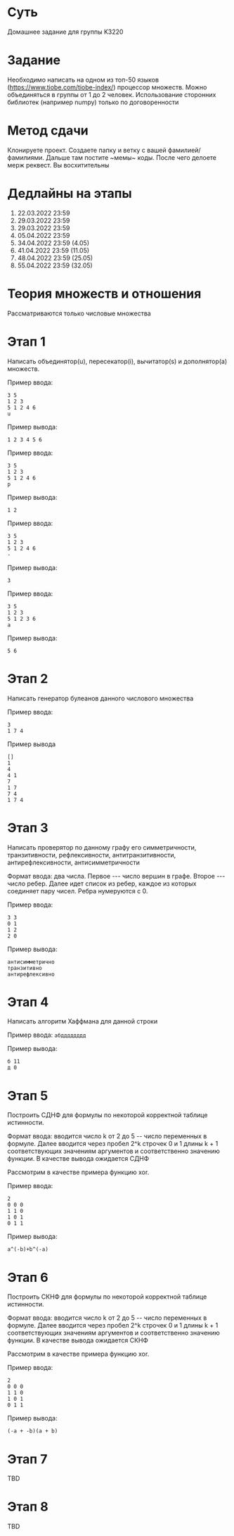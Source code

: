 # Суть
Домашнее задание для группы K3220

# Задание
Необходимо написать на одном из топ-50 языков (https://www.tiobe.com/tiobe-index/) процессор множеств. Можно объединяться в группы от 1 до 2 человек. Использование сторонних библиотек (например numpy) только по договоренности

# Метод сдачи
Клонируете проект. Создаете папку и ветку с вашей фамилией/фамилиями. Дальше там постите ~мемы~ коды. После чего делоете мерж реквест. Вы восхитительны  

# Дедлайны на этапы
1. 22.03.2022 23:59
2. 29.03.2022 23:59
3. 29.03.2022 23:59
4. 05.04.2022 23:59
5. 34.04.2022 23:59 (4.05)
6. 41.04.2022 23:59 (11.05)
7. 48.04.2022 23:59 (25.05)
8. 55.04.2022 23:59 (32.05)
# Теория множеств и отношения
Рассматриваются только числовые множества

# Этап 1
Написать объединятор(u), пересекатор(i), вычитатор(s) и дополнятор(a) множеств.

Пример ввода: 
```
3 5
1 2 3
5 1 2 4 6
u
```

Пример вывода: 
```
1 2 3 4 5 6
```

Пример ввода: 
```
3 5
1 2 3
5 1 2 4 6
p
```

Пример вывода: 
```
1 2
```

Пример ввода: 
```
3 5
1 2 3
5 1 2 4 6
-
```

Пример вывода: 
```
3
```

Пример ввода: 
```
3 5
1 2 3
5 1 2 3 6
a
```

Пример вывода: 
```
5 6
```
# Этап 2
Написать генератор булеанов данного числового множества

Пример ввода: 
```
3
1 7 4 
```

Пример вывода
```
[]
1
4
4 1
7
1 7
7 4
1 7 4
```

# Этап 3
Написать проверятор по данному графу его симметричности, транзитивности, рефлексивности, антитранзитивности, антирефлексивности, антисимметричности

Формат ввода: два числа. Первое --- число вершин в графе. Второе --- число ребер. Далее идет список из ребер, каждое из которых соединяет пару чисел. Ребра нумеруются с 0.

Пример ввода: 
```
3 3
0 1
1 2
2 0
```

Пример вывода: 
```
антисимметрично
транзитивно
антирефлексивно
```

# Этап 4
Написать алгоритм Хаффмана для данной строки

Пример ввода: 
```абдддддддд```

Пример вывода:
```а 10
б 11
д 0
```

# Этап 5
Построить СДНФ для формулы по некоторой корректной таблице истинности. 

Формат ввода: вводится число k от 2 до 5 -- число переменных в формуле. Далее вводится через пробел 2^k строчек 0 и 1 длины k + 1 соответствующих значениям аргументов и соответственно значению функции. В качестве вывода ожидается СДНФ

Рассмотрим в качестве примера функцию xor.

Пример ввода: 
```
2
0 0 0
1 1 0
1 0 1
0 1 1
```

Пример вывода: 
```
a^(-b)+b^(-a)
```

# Этап 6
Построить СКНФ для формулы по некоторой корректной таблице истинности. 

Формат ввода: вводится число k от 2 до 5 -- число переменных в формуле. Далее вводится через пробел 2^k строчек 0 и 1 длины k + 1 соответствующих значениям аргументов и соответственно значению функции. В качестве вывода ожидается СКНФ

Рассмотрим в качестве примера функцию xor.

Пример ввода: 
```
2
0 0 0
1 1 0
1 0 1
0 1 1
```

Пример вывода: 
```
(-a + -b)(a + b)
```

# Этап 7

TBD


# Этап 8
 
TBD
